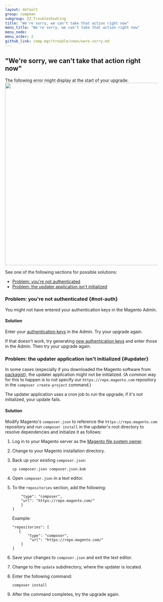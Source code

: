 ```yaml
---
layout: default
group: compman
subgroup: ZZ_Troubleshooting
title: "We're sorry, we can't take that action right now"
menu_title: "We're sorry, we can't take that action right now"
menu_node: 
menu_order: 2
github_link: comp-mgr/trouble/cman/were-sorry.md
---
```


<h2 id="trouble-update-were-sorry">"We're sorry, we can't take that action right now"</h2>
The following error might display at the start of your upgrade:

<img src="{{ site.baseurl }}common/images/upgr-sorry.png" width="600px">

See one of the following sections for possible solutions:

*	[Problem: you're not authenticated](#not-auth)
*	[Problem: the updater application isn't initialized](#updater)

### Problem: you're not authenticated {#not-auth}
You might not have entered your authentication keys in the Magento Admin.

#### Solution
Enter your <a href="{{ site.gdeurl }}comp-mgr/prereq/prereq_auth-token.html">authentication keys</a> in the Admin. Try your upgrade again.

If that doesn't work, try generating <a href="{{ site.gdeurl }}install-gde/prereq/connect-auth.html">new authentication keys</a> and enter those in the Admin. Then try your upgrade again.

### Problem: the updater application isn't initialized {#updater}
In some cases (especially if you downloaded the Magento software from <a href="https://packagist.org/" target="_blank">packagist</a>), the updater application might not be initialized. (A common way for this to happen is to not specify our `https://repo.magento.com` repository in the `composer create-project` command.)

The updater application uses a cron job to run the upgrade; if it's not initialized, your update fails.

#### Solution
Modify Magento's `composer.json` to reference the `https://repo.magento.com` repository and run `composer install` in the updater's root directory to resolve dependencies and initialize it as follows:

1.	Log in to your Magento server as the <a href="{{ site.gdeurl }}install-gde/prereq/apache-user.html">Magento file system owner</a>.
2.	Change to your Magento installation directory.
3.	Back up your existing `composer.json`:

		cp composer.json composer.json.bak

4.	Open `composer.json` in a text editor.
5.	To the `repositories` section, add the following:

			"type": "composer",
			"url": "https://repo.magento.com/"
			}
		]

    Example:

		"repositories": [
 	       {
 	           "type": "composer",
	            "url": "https://repo.magento.com/"
	        }
	    ]

6.	Save your changes to `composer.json` and exit the text editor.
7.	Change to the `update` subdirectory, where the updater is located.
8.	Enter the following command:

		composer install
9.	After the command completes, try the upgrade again.